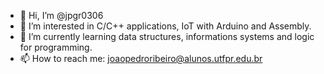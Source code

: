 - 👋 Hi, I’m @jpgr0306
- 👀 I’m interested in C/C++ applications, IoT with Arduino and Assembly.
- 🌱 I’m currently learning data structures, informations systems and logic for programming.
- 📫 How to reach me:
joaopedroribeiro@alunos.utfpr.edu.br
